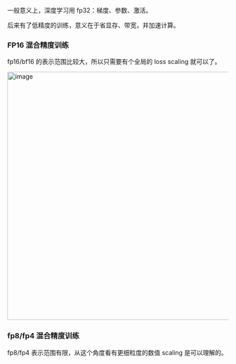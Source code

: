 一般意义上，深度学习用 fp32：梯度、参数、激活。

后来有了低精度的训练，意义在于省显存、带宽，并加速计算。

### FP16 混合精度训练

fp16/bf16 的表示范围比较大，所以只需要有个全局的 loss scaling 就可以了。

<img width="1314" height="566" alt="image" src="https://github.com/user-attachments/assets/e4150de3-2ab6-4f25-af88-973ed3cc3ae2" />

### fp8/fp4 混合精度训练

fp8/fp4 表示范围有限，从这个角度看有更细粒度的数值 scaling 是可以理解的。
